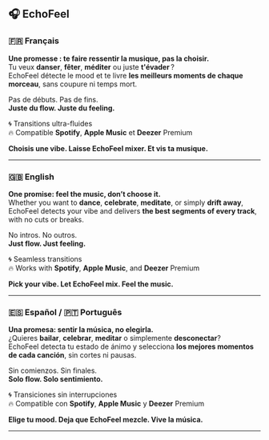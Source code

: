 ## 🎧 EchoFeel

### 🇫🇷 Français

**Une promesse : te faire ressentir la musique, pas la choisir.**  
Tu veux **danser**, **fêter**, **méditer** ou juste **t'évader** ?  
EchoFeel détecte le mood et te livre **les meilleurs moments de chaque morceau**, sans coupure ni temps mort.

Pas de débuts. Pas de fins.  
**Juste du flow. Juste du feeling.**

🌀 Transitions ultra-fluides    
🔥 Compatible **Spotify**, **Apple Music** et **Deezer** Premium

**Choisis une vibe. Laisse EchoFeel mixer. Et vis ta musique.**

---

### 🇬🇧 English

**One promise: feel the music, don’t choose it.**  
Whether you want to **dance**, **celebrate**, **meditate**, or simply **drift away**,  
EchoFeel detects your vibe and delivers **the best segments of every track**, with no cuts or breaks.

No intros. No outros.  
**Just flow. Just feeling.**

🌀 Seamless transitions    
🔥 Works with **Spotify**, **Apple Music**, and **Deezer** Premium

**Pick your vibe. Let EchoFeel mix. Feel the music.**

---

### 🇪🇸 Español / 🇵🇹 Português

**Una promesa: sentir la música, no elegirla.**  
¿Quieres **bailar**, **celebrar**, **meditar** o simplemente **desconectar**?  
EchoFeel detecta tu estado de ánimo y selecciona **los mejores momentos de cada canción**, sin cortes ni pausas.

Sin comienzos. Sin finales.  
**Solo flow. Solo sentimiento.**

🌀 Transiciones sin interrupciones    
🔥 Compatible con **Spotify**, **Apple Music** y **Deezer** Premium

**Elige tu mood. Deja que EchoFeel mezcle. Vive la música.**

---

